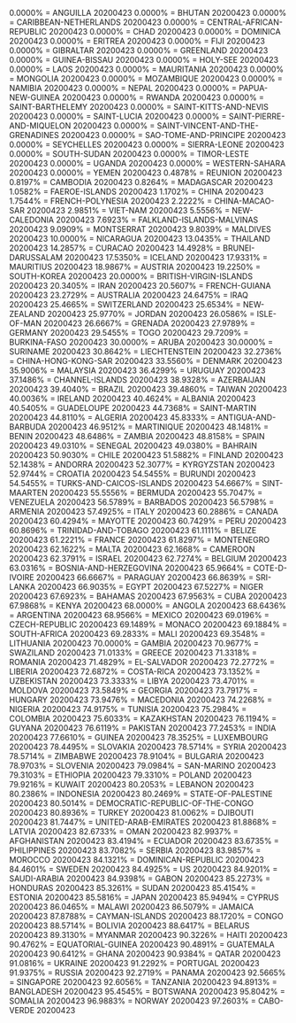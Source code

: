 0.0000% = ANGUILLA 20200423 
0.0000% = BHUTAN 20200423 
0.0000% = CARIBBEAN-NETHERLANDS 20200423 
0.0000% = CENTRAL-AFRICAN-REPUBLIC 20200423 
0.0000% = CHAD 20200423 
0.0000% = DOMINICA 20200423 
0.0000% = ERITREA 20200423 
0.0000% = FIJI 20200423 
0.0000% = GIBRALTAR 20200423 
0.0000% = GREENLAND 20200423 
0.0000% = GUINEA-BISSAU 20200423 
0.0000% = HOLY-SEE 20200423 
0.0000% = LAOS 20200423 
0.0000% = MAURITANIA 20200423 
0.0000% = MONGOLIA 20200423 
0.0000% = MOZAMBIQUE 20200423 
0.0000% = NAMIBIA 20200423 
0.0000% = NEPAL 20200423 
0.0000% = PAPUA-NEW-GUINEA 20200423 
0.0000% = RWANDA 20200423 
0.0000% = SAINT-BARTHELEMY 20200423 
0.0000% = SAINT-KITTS-AND-NEVIS 20200423 
0.0000% = SAINT-LUCIA 20200423 
0.0000% = SAINT-PIERRE-AND-MIQUELON 20200423 
0.0000% = SAINT-VINCENT-AND-THE-GRENADINES 20200423 
0.0000% = SAO-TOME-AND-PRINCIPE 20200423 
0.0000% = SEYCHELLES 20200423 
0.0000% = SIERRA-LEONE 20200423 
0.0000% = SOUTH-SUDAN 20200423 
0.0000% = TIMOR-LESTE 20200423 
0.0000% = UGANDA 20200423 
0.0000% = WESTERN-SAHARA 20200423 
0.0000% = YEMEN 20200423 
0.4878% = REUNION 20200423 
0.8197% = CAMBODIA 20200423 
0.8264% = MADAGASCAR 20200423 
1.0582% = FAEROE-ISLANDS 20200423 
1.1702% = CHINA 20200423 
1.7544% = FRENCH-POLYNESIA 20200423 
2.2222% = CHINA-MACAO-SAR 20200423 
2.9851% = VIET-NAM 20200423 
5.5556% = NEW-CALEDONIA 20200423 
7.6923% = FALKLAND-ISLANDS-MALVINAS 20200423 
9.0909% = MONTSERRAT 20200423 
9.8039% = MALDIVES 20200423 
10.0000% = NICARAGUA 20200423 
13.0435% = THAILAND 20200423 
14.2857% = CURACAO 20200423 
14.4928% = BRUNEI-DARUSSALAM 20200423 
17.5350% = ICELAND 20200423 
17.9331% = MAURITIUS 20200423 
18.9867% = AUSTRIA 20200423 
19.2250% = SOUTH-KOREA 20200423 
20.0000% = BRITISH-VIRGIN-ISLANDS 20200423 
20.3405% = IRAN 20200423 
20.5607% = FRENCH-GUIANA 20200423 
23.2729% = AUSTRALIA 20200423 
24.6475% = IRAQ 20200423 
25.4665% = SWITZERLAND 20200423 
25.6534% = NEW-ZEALAND 20200423 
25.9770% = JORDAN 20200423 
26.0586% = ISLE-OF-MAN 20200423 
26.6667% = GRENADA 20200423 
27.9789% = GERMANY 20200423 
29.5455% = TOGO 20200423 
29.7209% = BURKINA-FASO 20200423 
30.0000% = ARUBA 20200423 
30.0000% = SURINAME 20200423 
30.8642% = LIECHTENSTEIN 20200423 
32.2736% = CHINA-HONG-KONG-SAR 20200423 
33.5560% = DENMARK 20200423 
35.9006% = MALAYSIA 20200423 
36.4299% = URUGUAY 20200423 
37.1486% = CHANNEL-ISLANDS 20200423 
38.9328% = AZERBAIJAN 20200423 
39.4040% = BRAZIL 20200423 
39.4860% = TAIWAN 20200423 
40.0036% = IRELAND 20200423 
40.4624% = ALBANIA 20200423 
40.5405% = GUADELOUPE 20200423 
44.7368% = SAINT-MARTIN 20200423 
44.8110% = ALGERIA 20200423 
45.8333% = ANTIGUA-AND-BARBUDA 20200423 
46.9512% = MARTINIQUE 20200423 
48.1481% = BENIN 20200423 
48.6486% = ZAMBIA 20200423 
48.8158% = SPAIN 20200423 
49.0310% = SENEGAL 20200423 
49.0380% = BAHRAIN 20200423 
50.9030% = CHILE 20200423 
51.5882% = FINLAND 20200423 
52.1438% = ANDORRA 20200423 
52.3077% = KYRGYZSTAN 20200423 
52.9744% = CROATIA 20200423 
54.5455% = BURUNDI 20200423 
54.5455% = TURKS-AND-CAICOS-ISLANDS 20200423 
54.6667% = SINT-MAARTEN 20200423 
55.5556% = BERMUDA 20200423 
55.7047% = VENEZUELA 20200423 
56.5789% = BARBADOS 20200423 
56.5798% = ARMENIA 20200423 
57.4925% = ITALY 20200423 
60.2886% = CANADA 20200423 
60.4294% = MAYOTTE 20200423 
60.7429% = PERU 20200423 
60.8696% = TRINIDAD-AND-TOBAGO 20200423 
61.1111% = BELIZE 20200423 
61.2221% = FRANCE 20200423 
61.8297% = MONTENEGRO 20200423 
62.1622% = MALTA 20200423 
62.1668% = CAMEROON 20200423 
62.3791% = ISRAEL 20200423 
62.7274% = BELGIUM 20200423 
63.0316% = BOSNIA-AND-HERZEGOVINA 20200423 
65.9664% = COTE-D-IVOIRE 20200423 
66.6667% = PARAGUAY 20200423 
66.8639% = SRI-LANKA 20200423 
66.9035% = EGYPT 20200423 
67.5227% = NIGER 20200423 
67.6923% = BAHAMAS 20200423 
67.9563% = CUBA 20200423 
67.9868% = KENYA 20200423 
68.0000% = ANGOLA 20200423 
68.6436% = ARGENTINA 20200423 
68.9566% = MEXICO 20200423 
69.0196% = CZECH-REPUBLIC 20200423 
69.1489% = MONACO 20200423 
69.1884% = SOUTH-AFRICA 20200423 
69.2833% = MALI 20200423 
69.3548% = LITHUANIA 20200423 
70.0000% = GAMBIA 20200423 
70.9677% = SWAZILAND 20200423 
71.0133% = GREECE 20200423 
71.3318% = ROMANIA 20200423 
71.4829% = EL-SALVADOR 20200423 
72.2772% = LIBERIA 20200423 
72.6872% = COSTA-RICA 20200423 
73.1352% = UZBEKISTAN 20200423 
73.3333% = LIBYA 20200423 
73.4701% = MOLDOVA 20200423 
73.5849% = GEORGIA 20200423 
73.7917% = HUNGARY 20200423 
73.9476% = MACEDONIA 20200423 
74.2268% = NIGERIA 20200423 
74.9175% = TUNISIA 20200423 
75.2984% = COLOMBIA 20200423 
75.6033% = KAZAKHSTAN 20200423 
76.1194% = GUYANA 20200423 
76.6119% = PAKISTAN 20200423 
77.2453% = INDIA 20200423 
77.6610% = GUINEA 20200423 
78.3525% = LUXEMBOURG 20200423 
78.4495% = SLOVAKIA 20200423 
78.5714% = SYRIA 20200423 
78.5714% = ZIMBABWE 20200423 
78.9104% = BULGARIA 20200423 
78.9703% = SLOVENIA 20200423 
79.0984% = SAN-MARINO 20200423 
79.3103% = ETHIOPIA 20200423 
79.3310% = POLAND 20200423 
79.9216% = KUWAIT 20200423 
80.2053% = LEBANON 20200423 
80.2386% = INDONESIA 20200423 
80.2469% = STATE-OF-PALESTINE 20200423 
80.5014% = DEMOCRATIC-REPUBLIC-OF-THE-CONGO 20200423 
80.8936% = TURKEY 20200423 
81.0062% = DJIBOUTI 20200423 
81.7447% = UNITED-ARAB-EMIRATES 20200423 
81.8868% = LATVIA 20200423 
82.6733% = OMAN 20200423 
82.9937% = AFGHANISTAN 20200423 
83.4194% = ECUADOR 20200423 
83.6735% = PHILIPPINES 20200423 
83.7082% = SERBIA 20200423 
83.9857% = MOROCCO 20200423 
84.1321% = DOMINICAN-REPUBLIC 20200423 
84.4601% = SWEDEN 20200423 
84.4925% = US 20200423 
84.9201% = SAUDI-ARABIA 20200423 
84.9398% = GABON 20200423 
85.2273% = HONDURAS 20200423 
85.3261% = SUDAN 20200423 
85.4154% = ESTONIA 20200423 
85.5816% = JAPAN 20200423 
85.9494% = CYPRUS 20200423 
86.0465% = MALAWI 20200423 
86.5079% = JAMAICA 20200423 
87.8788% = CAYMAN-ISLANDS 20200423 
88.1720% = CONGO 20200423 
88.5714% = BOLIVIA 20200423 
88.6417% = BELARUS 20200423 
89.3130% = MYANMAR 20200423 
90.3226% = HAITI 20200423 
90.4762% = EQUATORIAL-GUINEA 20200423 
90.4891% = GUATEMALA 20200423 
90.6412% = GHANA 20200423 
90.9384% = QATAR 20200423 
91.0816% = UKRAINE 20200423 
91.2292% = PORTUGAL 20200423 
91.9375% = RUSSIA 20200423 
92.2719% = PANAMA 20200423 
92.5665% = SINGAPORE 20200423 
92.6056% = TANZANIA 20200423 
94.8913% = BANGLADESH 20200423 
95.4545% = BOTSWANA 20200423 
95.8042% = SOMALIA 20200423 
96.9883% = NORWAY 20200423 
97.2603% = CABO-VERDE 20200423 
